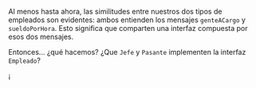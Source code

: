 Al menos hasta ahora, las similitudes entre nuestros dos tipos de empleados son evidentes: ambos entienden los mensajes `genteACargo` y `sueldoPorHora`. Esto significa que comparten una interfaz compuesta por esos dos mensajes.

Entonces... ¿qué hacemos? ¿Que `Jefe` y `Pasante` implementen la interfaz `Empleado`?

¡